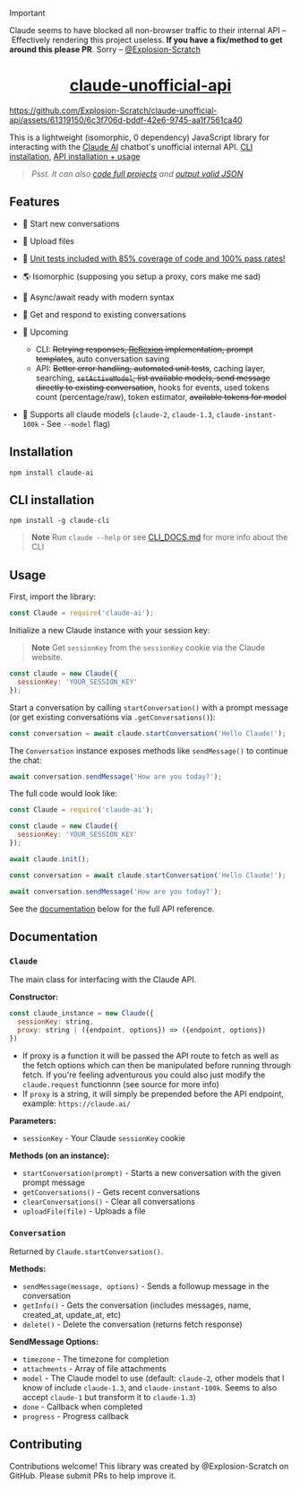 > [!IMPORTANT]
> Claude seems to have blocked all non-browser traffic to their internal API – Effectively rendering this project useless. **If you have a fix/method to get around this please PR**. Sorry – [@Explosion-Scratch](https://github.com/Explosion-Scratch)



<h1><div align=center><a href="https://github.com/explosion-scratch/claude-unofficial-api">claude-unofficial-api</a></div></h1>

https://github.com/Explosion-Scratch/claude-unofficial-api/assets/61319150/6c3f706d-bddf-42e6-9745-aa1f7561ca40

This is a lightweight (isomorphic, 0 dependency) JavaScript library for interacting with the [Claude AI](https://www.claude.ai/) chatbot's unofficial internal API. [CLI installation](#cli-installation), [API installation + usage](#usage)

> _Psst. It can also [code full projects](https://github.com/Explosion-Scratch/claude-unofficial-api/blob/main/examples/coding.md) and [output valid JSON](https://github.com/Explosion-Scratch/claude-unofficial-api/blob/main/examples/json.md)_

## Features
- 💬 Start new conversations
- 📎 Upload files
- 🧪 [Unit tests included with 85% coverage of code and 100% pass rates!](https://github.com/Explosion-Scratch/claude-unofficial-api/assets/61319150/b65d32f4-2b43-4bc3-8e2c-4cf977fe7e89)
 
- 🌎 Isomorphic (supposing you setup a proxy, cors make me sad)
- 🔄 Async/await ready with modern syntax
- 💾 Get and respond to existing conversations
- 🚀 Upcoming
  - CLI: ~~Retrying responses, [Reflexion](https://arxiv.org/abs/2303.11366) implementation, prompt templates~~, auto conversation saving
  - API: ~~Better error handling, automated unit tests~~, caching layer, searching, ~~`setActiveModel`, list available models, send message directly to existing conversation~~, hooks for events, used tokens count (percentage/raw), token estimator, ~~available tokens for model~~
- 💪 Supports all claude models (`claude-2`, `claude-1.3`, `claude-instant-100k` - See `--model` flag)


## Installation

```
npm install claude-ai
```

## CLI installation
```
npm install -g claude-cli
```
> **Note**
> Run `claude --help` or see [CLI_DOCS.md](CLI_DOCS.md) for more info about the CLI

## Usage

First, import the library:

```js
const Claude = require('claude-ai'); 
```

Initialize a new Claude instance with your session key:

> **Note**
> Get `sessionKey` from the `sessionKey` cookie via the Claude website.

```js
const claude = new Claude({
  sessionKey: 'YOUR_SESSION_KEY' 
});
```

Start a conversation by calling `startConversation()` with a prompt message (or get existing conversations via `.getConversations()`):

```js
const conversation = await claude.startConversation('Hello Claude!');
```

The `Conversation` instance exposes methods like `sendMessage()` to continue the chat:

```js 
await conversation.sendMessage('How are you today?');
```

The full code would look like:

```js
const Claude = require('claude-ai');

const claude = new Claude({
  sessionKey: 'YOUR_SESSION_KEY'
});

await claude.init();

const conversation = await claude.startConversation('Hello Claude!');

await conversation.sendMessage('How are you today?');
```

See the [documentation](#documentation) below for the full API reference.

## Documentation

### `Claude`

The main class for interfacing with the Claude API.

**Constructor:**
```js
const claude_instance = new Claude({
  sessionKey: string,
  proxy: string | ({endpoint, options}) => ({endpoint, options})
})
```

- If proxy is a function it will be passed the API route to fetch as well as the fetch options which can then be manipulated before running through fetch. If you're feeling adventurous you could also just modify the `claude.request` functionnn (see source for more info)
- If `proxy` is a string, it will simply be prepended before the API endpoint, example: `https://claude.ai/` 

**Parameters:**

- `sessionKey` - Your Claude `sessionKey` cookie 

**Methods (on an instance):**

- `startConversation(prompt)` - Starts a new conversation with the given prompt message
- `getConversations()` - Gets recent conversations
- `clearConversations()` - Clear all conversations
- `uploadFile(file)` - Uploads a file 

### `Conversation`

Returned by `Claude.startConversation()`. 

**Methods:**

- `sendMessage(message, options)` - Sends a followup message in the conversation  
- `getInfo()` - Gets the conversation (includes messages, name, created_at, update_at, etc)
- `delete()` - Delete the conversation (returns fetch response)

**SendMessage Options:**

- `timezone` - The timezone for completion 
- `attachments` - Array of file attachments 
- `model` - The Claude model to use (default: `claude-2`, other models that I know of include `claude-1.3`, and `claude-instant-100k`. Seems to also accept `claude-1` but transform it to `claude-1.3`)
- `done` - Callback when completed
- `progress` - Progress callback

## Contributing

Contributions welcome! This library was created by @Explosion-Scratch on GitHub. Please submit PRs to help improve it.

